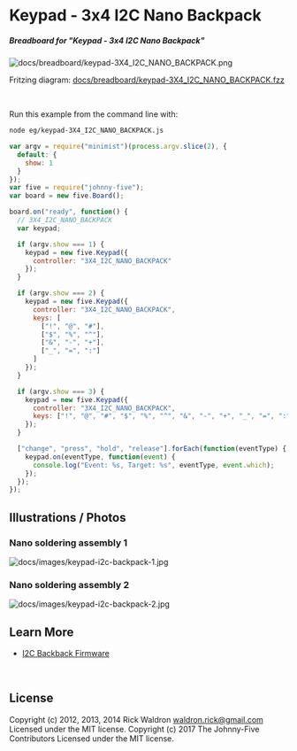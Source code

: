 <!--remove-start-->

# Keypad - 3x4 I2C Nano Backpack

<!--remove-end-->






##### Breadboard for "Keypad - 3x4 I2C Nano Backpack"



![docs/breadboard/keypad-3X4_I2C_NANO_BACKPACK.png](breadboard/keypad-3X4_I2C_NANO_BACKPACK.png)<br>

Fritzing diagram: [docs/breadboard/keypad-3X4_I2C_NANO_BACKPACK.fzz](breadboard/keypad-3X4_I2C_NANO_BACKPACK.fzz)

&nbsp;




Run this example from the command line with:
```bash
node eg/keypad-3X4_I2C_NANO_BACKPACK.js
```


```javascript
var argv = require("minimist")(process.argv.slice(2), {
  default: {
    show: 1
  }
});
var five = require("johnny-five");
var board = new five.Board();

board.on("ready", function() {
  // 3X4_I2C_NANO_BACKPACK
  var keypad;

  if (argv.show === 1) {
    keypad = new five.Keypad({
      controller: "3X4_I2C_NANO_BACKPACK"
    });
  }

  if (argv.show === 2) {
    keypad = new five.Keypad({
      controller: "3X4_I2C_NANO_BACKPACK",
      keys: [
        ["!", "@", "#"],
        ["$", "%", "^"],
        ["&", "-", "+"],
        ["_", "=", ":"]
      ]
    });
  }

  if (argv.show === 3) {
    keypad = new five.Keypad({
      controller: "3X4_I2C_NANO_BACKPACK",
      keys: ["!", "@", "#", "$", "%", "^", "&", "-", "+", "_", "=", ":"]
    });
  }

  ["change", "press", "hold", "release"].forEach(function(eventType) {
    keypad.on(eventType, function(event) {
      console.log("Event: %s, Target: %s", eventType, event.which);
    });
  });
});

```


## Illustrations / Photos


### Nano soldering assembly 1



![docs/images/keypad-i2c-backpack-1.jpg](images/keypad-i2c-backpack-1.jpg)  

### Nano soldering assembly 2



![docs/images/keypad-i2c-backpack-2.jpg](images/keypad-i2c-backpack-2.jpg)  







## Learn More

- [I2C Backback Firmware](https://github.com/rwaldron/johnny-five/blob/master/firmwares/keypad_3x4_i2c_nano_backpack.ino)

&nbsp;

<!--remove-start-->

## License
Copyright (c) 2012, 2013, 2014 Rick Waldron <waldron.rick@gmail.com>
Licensed under the MIT license.
Copyright (c) 2017 The Johnny-Five Contributors
Licensed under the MIT license.

<!--remove-end-->
